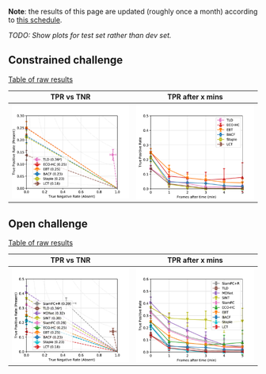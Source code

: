 **Note**: the results of this page are updated (roughly once a month) according to [this schedule](https://docs.google.com/document/d/1BtoMzxMGfKMM7DtYOm44dXNr18HrG5CqN9cyxDAem-M/edit).

*TODO: Show plots for test set rather than dev set.*

## Constrained challenge

[Table of raw results](analysis/dev/constrained/table.csv)

TPR vs TNR | TPR after x mins
---------- | ----------------
<img src="analysis/dev/constrained/tpr_tnr_iou_0d5_bootstrap.png" width="400" /> | <img src="analysis/dev/constrained/tpr_time_iou_0d5_interval_after_bootstrap.png" width="400" />

## Open challenge

[Table of raw results](analysis/dev/open/table.csv)

TPR vs TNR | TPR after x mins
---------- | ----------------
<img src="analysis/dev/open/tpr_tnr_iou_0d5_bootstrap.png" width="400" /> | <img src="analysis/dev/open/tpr_time_iou_0d5_interval_after_bootstrap.png" width="400" />
